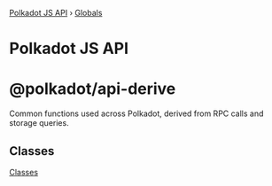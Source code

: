 [Polkadot JS API](README.md) › [Globals](globals.md)

# Polkadot JS API

# @polkadot/api-derive

Common functions used across Polkadot, derived from RPC calls and storage queries.

## Classes

[Classes](SUMMARY.md)
